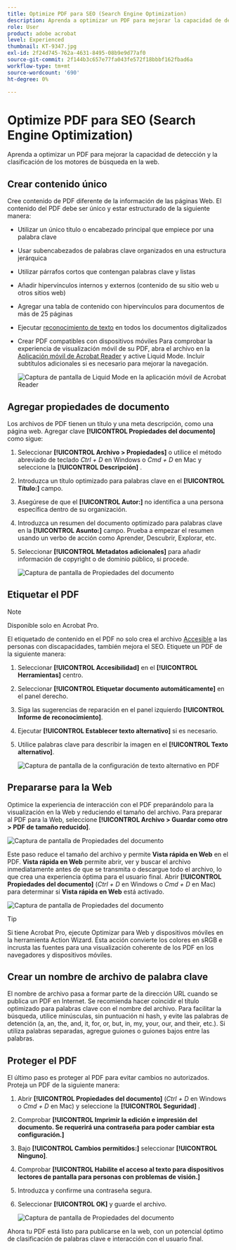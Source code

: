 ```yaml
---
title: Optimize PDF para SEO (Search Engine Optimization)
description: Aprenda a optimizar un PDF para mejorar la capacidad de detección y la clasificación de motores de búsqueda en la web
role: User
product: adobe acrobat
level: Experienced
thumbnail: KT-9347.jpg
exl-id: 2f24d745-762a-4631-8495-08b9e9d77af0
source-git-commit: 2f144b3c657e77fa043fe572f18bbbf162fbad6a
workflow-type: tm+mt
source-wordcount: '690'
ht-degree: 0%

---
```


# Optimize PDF para SEO (Search Engine Optimization)

Aprenda a optimizar un PDF para mejorar la capacidad de detección y la clasificación de los motores de búsqueda en la web.

## Crear contenido único

Cree contenido de PDF diferente de la información de las páginas Web. El contenido del PDF debe ser único y estar estructurado de la siguiente manera:

* Utilizar un único título o encabezado principal que empiece por una palabra clave
* Usar subencabezados de palabras clave organizados en una estructura jerárquica
* Utilizar párrafos cortos que contengan palabras clave y listas
* Añadir hipervínculos internos y externos (contenido de su sitio web u otros sitios web)
* Agregar una tabla de contenido con hipervínculos para documentos de más de 25 páginas
* Ejecutar [reconocimiento de texto](https://experienceleague.adobe.com/docs/document-cloud-learn/acrobat-learning/getting-started/scan-and-ocr.html) en todos los documentos digitalizados
* Crear PDF compatibles con dispositivos móviles Para comprobar la experiencia de visualización móvil de su PDF, abra el archivo en la [Aplicación móvil de Acrobat Reader](https://www.adobe.com/acrobat/mobile/acrobat-reader.html) y active Liquid Mode. Incluir subtítulos adicionales si es necesario para mejorar la navegación.

   ![Captura de pantalla de Liquid Mode en la aplicación móvil de Acrobat Reader](../assets/optimizeseo1.png)

## Agregar propiedades de documento

Los archivos de PDF tienen un título y una meta descripción, como una página web. Agregar clave **[!UICONTROL Propiedades del documento]** como sigue:

1. Seleccionar **[!UICONTROL Archivo > Propiedades]** o utilice el método abreviado de teclado *Ctrl + D* en Windows o *Cmd + D* en Mac y seleccione la **[!UICONTROL Descripción]** .
1. Introduzca un título optimizado para palabras clave en el **[!UICONTROL Título:]** campo.
1. Asegúrese de que el **[!UICONTROL Autor:]** no identifica a una persona específica dentro de su organización.
1. Introduzca un resumen del documento optimizado para palabras clave en la **[!UICONTROL Asunto:]** campo.
Prueba a empezar el resumen usando un verbo de acción como Aprender, Descubrir, Explorar, etc.
1. Seleccionar **[!UICONTROL Metadatos adicionales]** para añadir información de copyright o de dominio público, si procede.

   ![Captura de pantalla de Propiedades del documento](../assets/optimizeseo2.png)

## Etiquetar el PDF

>[!NOTE]
>
>Disponible solo en Acrobat Pro.

El etiquetado de contenido en el PDF no solo crea el archivo [Accesible](https://experienceleague.adobe.com/docs/document-cloud-learn/acrobat-learning/advanced-tasks/accessibility.html) a las personas con discapacidades, también mejora el SEO. Etiquete un PDF de la siguiente manera:

1. Seleccionar **[!UICONTROL Accesibilidad]** en el **[!UICONTROL Herramientas]** centro.
1. Seleccionar **[!UICONTROL Etiquetar documento automáticamente]** en el panel derecho.
1. Siga las sugerencias de reparación en el panel izquierdo **[!UICONTROL Informe de reconocimiento]**.
1. Ejecutar **[!UICONTROL Establecer texto alternativo]** si es necesario.
1. Utilice palabras clave para describir la imagen en el **[!UICONTROL Texto alternativo]**.

   ![Captura de pantalla de la configuración de texto alternativo en PDF](../assets/optimizeseo3.png)

## Prepararse para la Web

Optimice la experiencia de interacción con el PDF preparándolo para la visualización en la Web y reduciendo el tamaño del archivo. Para preparar al PDF para la Web, seleccione **[!UICONTROL Archivo > Guardar como otro > PDF de tamaño reducido]**.

![Captura de pantalla de Propiedades del documento](../assets/optimizeseo4.png)

Este paso reduce el tamaño del archivo y permite **Vista rápida en Web** en el PDF. **Vista rápida en Web** permite abrir, ver y buscar el archivo inmediatamente antes de que se transmita o descargue todo el archivo, lo que crea una experiencia óptima para el usuario final. Abrir **[!UICONTROL Propiedades del documento]** (*Ctrl + D* en Windows o *Cmd + D* en Mac) para determinar si **Vista rápida en Web** está activado.

![Captura de pantalla de Propiedades del documento](../assets/optimizeseo5.png)

>[!TIP]
>
>Si tiene Acrobat Pro, ejecute Optimizar para Web y dispositivos móviles en la herramienta Action Wizard. Esta acción convierte los colores en sRGB e incrusta las fuentes para una visualización coherente de los PDF en los navegadores y dispositivos móviles.

## Crear un nombre de archivo de palabra clave

El nombre de archivo pasa a formar parte de la dirección URL cuando se publica un PDF en Internet. Se recomienda hacer coincidir el título optimizado para palabras clave con el nombre del archivo. Para facilitar la búsqueda, utilice minúsculas, sin puntuación ni hash, y evite las palabras de detención (a, an, the, and, it, for, or, but, in, my, your, our, and their, etc.). Si utiliza palabras separadas, agregue guiones o guiones bajos entre las palabras.

## Proteger el PDF

El último paso es proteger al PDF para evitar cambios no autorizados. Proteja un PDF de la siguiente manera:

1. Abrir **[!UICONTROL Propiedades del documento]** (*Ctrl + D* en Windows o *Cmd + D* en Mac) y seleccione la **[!UICONTROL Seguridad]** .
1. Comprobar **[!UICONTROL Imprimir la edición e impresión del documento. Se requerirá una contraseña para poder cambiar esta configuración.]**
1. Bajo **[!UICONTROL Cambios permitidos:]** seleccionar **[!UICONTROL Ninguno]**.
1. Comprobar **[!UICONTROL Habilite el acceso al texto para dispositivos lectores de pantalla para personas con problemas de visión.]**
1. Introduzca y confirme una contraseña segura.
1. Seleccionar **[!UICONTROL OK]** y guarde el archivo.

   ![Captura de pantalla de Propiedades del documento](../assets/optimizeseo6.png)

Ahora tu PDF está listo para publicarse en la web, con un potencial óptimo de clasificación de palabras clave e interacción con el usuario final.
